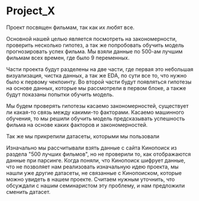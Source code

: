 # Project_X

Проект посвящен фильмам, так как их любят все.

Основной нашей целью является посмотреть на закономерности, проверить несколько гипотез, а так же попробовать обучить модель прогнозировать успех фильма. Мы взяли данные по 500-ам лучшим фильмам всех времен, где было 9 переменных.

Части проекта будут разделены на две части, где первая это небольшая визуализация, чистка данных, а так же EDA, по сути все то, что нужно было к первому чекпоинту. Во второй части будут появляться гипотезы на основе данных, которые мы рассмотрели в первом блоке, а также будут показаны попытки обучить модель.

Мы будем проверять гипотезы касаемо закономерностей, существует ли какая-то связь между какими-то факторами.
Касаемо машинного обучения, то мы решили обучить модель предсказывать успешность фильма на основе каких факторов и закономерностей.

Так же мы прикрепили датасеты, которыми мы пользовали

Изначально мы рассчитывали взять данные с сайта Кинопоиск из раздела "500 лучших фильмов", но не проверили то, как отображаются данные при парсинге. Когда поняли, что Кинопоиск шифрует данные, что не позволяет нам реализовать изначальную идею проекта, мы нашли уже другие датасеты, не связанные с Кинопоиском, которые можно увидеть в нашем проекте. Считаем нужным уточнить, что обсуждали с нашим семинаристом эту проблему, и нам предложили сменить датасет.
